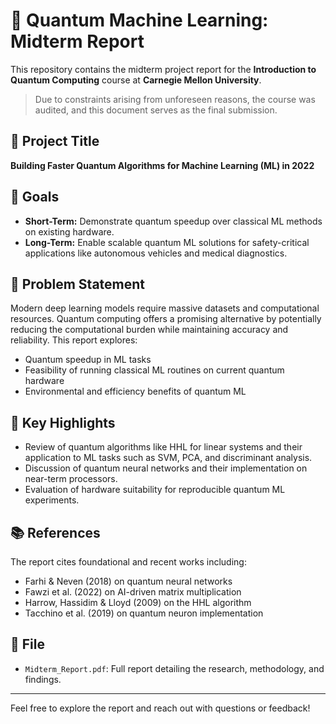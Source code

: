 # 🧠 Quantum Machine Learning: Midterm Report

This repository contains the midterm project report for the **Introduction to Quantum Computing** course at **Carnegie Mellon University**.

>Due to constraints arising from unforeseen reasons, the course was audited, and this document serves as the final submission.

## 📘 Project Title
**Building Faster Quantum Algorithms for Machine Learning (ML) in 2022**

## 🎯 Goals
- **Short-Term:** Demonstrate quantum speedup over classical ML methods on existing hardware.
- **Long-Term:** Enable scalable quantum ML solutions for safety-critical applications like autonomous vehicles and medical diagnostics.

## 🧩 Problem Statement
Modern deep learning models require massive datasets and computational resources. Quantum computing offers a promising alternative by potentially reducing the computational burden while maintaining accuracy and reliability. This report explores:
- Quantum speedup in ML tasks
- Feasibility of running classical ML routines on current quantum hardware
- Environmental and efficiency benefits of quantum ML

## 🔬 Key Highlights
- Review of quantum algorithms like HHL for linear systems and their application to ML tasks such as SVM, PCA, and discriminant analysis.
- Discussion of quantum neural networks and their implementation on near-term processors.
- Evaluation of hardware suitability for reproducible quantum ML experiments.

## 📚 References
The report cites foundational and recent works including:
- Farhi & Neven (2018) on quantum neural networks
- Fawzi et al. (2022) on AI-driven matrix multiplication
- Harrow, Hassidim & Lloyd (2009) on the HHL algorithm
- Tacchino et al. (2019) on quantum neuron implementation

## 📄 File
- `Midterm_Report.pdf`: Full report detailing the research, methodology, and findings.

---

Feel free to explore the report and reach out with questions or feedback!
